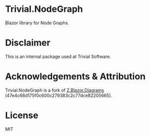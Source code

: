 # Trivial.NodeGraph
Blazor library for Node Graphs.

# Disclaimer
This is an internal package used at Trivial Software.

# Acknowledgements & Attribution
Trivial.NodeGraph is a fork of [Z.Blazor.Diagrams](https://github.com/Blazor-Diagrams/Blazor.Diagrams) (47e4c68d175f0c600c279383c2c77dce82205665).

# License
MIT
